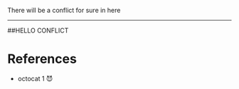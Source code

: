 
There will be a conflict for sure in here

-----------
##HELLO CONFLICT

# References

* octocat 1 😈

